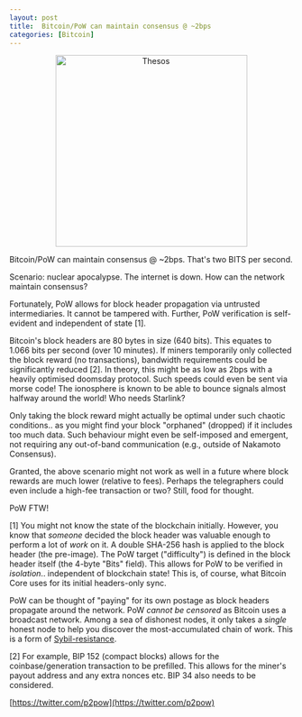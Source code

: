 ```yaml
---
layout: post
title:  Bitcoin/PoW can maintain consensus @ ~2bps
categories: [Bitcoin]
---
```


<center><a title="User Thomas H. White on en.wikipedia, Public domain, via Wikimedia Commons" href="https://commons.wikimedia.org/wiki/File:Thesos.jpg"><img width="340" alt="Thesos" src="https://upload.wikimedia.org/wikipedia/commons/1/10/Thesos.jpg"></a></center>

Bitcoin/PoW can maintain consensus @ ~2bps. That's two BITS per second.

Scenario: nuclear apocalypse. The internet is down. How can the network maintain consensus?

Fortunately, PoW allows for block header propagation via untrusted intermediaries. It cannot be tampered with. Further, PoW verification is self-evident and independent of state [1].

Bitcoin's block headers are 80 bytes in size (640 bits). This equates to 1.066 bits per second (over 10 minutes). If miners temporarily only collected the block reward (no transactions), bandwidth requirements could be significantly reduced [2]. In theory, this might be as low as 2bps with a heavily optimised doomsday protocol. Such speeds could even be sent via morse code! The ionosphere is known to be able to bounce signals almost halfway around the world! Who needs Starlink?

Only taking the block reward might actually be optimal under such chaotic conditions.. as you might find your block "orphaned" (dropped) if it includes too much data. Such behaviour might even be self-imposed and emergent, not requiring any out-of-band communication (e.g., outside of Nakamoto Consensus).

Granted, the above scenario might not work as well in a future where block rewards are much lower (relative to fees). Perhaps the telegraphers could even include a high-fee transaction or two? Still, food for thought.

PoW FTW!

[1] You might not know the state of the blockchain initially. However, you know that *someone* decided the block header was valuable enough to perform a lot of *work* on it. A double SHA-256 hash is applied to the block header (the pre-image). The PoW target ("difficulty") is defined in the block header itself (the 4-byte "Bits" field). This allows for PoW to be verified in *isolation*.. independent of blockchain state! This is, of course, what Bitcoin Core uses for its initial headers-only sync.

PoW can be thought of "paying" for its own postage as block headers propagate around the network. PoW *cannot be censored* as Bitcoin uses a broadcast network. Among a sea of dishonest nodes, it only takes a *single* honest node to help you discover the most-accumulated chain of work. This is a form of [Sybil-resistance](https://en.wikipedia.org/wiki/Sybil_attack).

[2] For example, BIP 152 (compact blocks) allows for the coinbase/generation transaction to be prefilled. This allows for the miner's payout address and any extra nonces etc. BIP 34 also needs to be considered.

[https://twitter.com/p2pow](https://twitter.com/p2pow)
